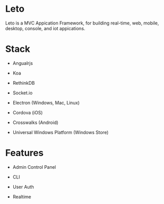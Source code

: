 # Leto



Leto is a MVC Appication Framework, for building real-time, web, mobile, desktop, console, and iot appications. 	



# Stack



* Angualrjs

* Koa

* RethinkDB

* Socket.io

* Electron (Windows, Mac, Linux)

* Cordova (iOS)

* Crosswalks (Android)

* Universal Windows Platform (Windows Store)  



# Features



* Admin Control Panel

* CLI

* User Auth

* Realtime

